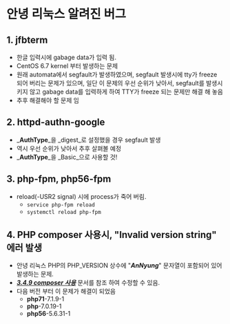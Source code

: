 # 안녕 리눅스 알려진 버그

## 1. jfbterm

* 한글 입력시에 gabage data가 입력 됨.
* CentOS 6.7 kernel 부터 발생하는 문제
* 원래 automata에서 segfault가 발생하였으며, segfault 발생시에 tty가 freeze 되어 버리는 문제가 있으며, 일단 이 문제의 우선 순위가 낮아서, segfault를 발생시키지 않고 gabage data를 입력하게 하여 TTY가 freeze 되는 문제만 해결 해 놓음
* 추후 해결해야 할 문제 임

## 2. httpd-authn-google

* _**AuthType**_을 _digest_로 설정했을 경우 segfault 발생
* 역시 우선 순위가 낮아서 추후 살펴볼 예정
* _**AuthType**_을 _Basic_으로 사용할 것!

## 3. php-fpm, php56-fpm

* reload\(-USR2 signal\) 시에 process가 죽어 버림.
  * `service php-fpm reload`
  * `systemctl reload php-fpm`

## 4. PHP composer 사용시, "Invalid version string" 에러 발생

* 안녕 리눅스 PHP의 PHP\_VERSION 상수에 "_**AnNyung**_" 문자열이 포함되어 있어 발생하는 문제.
* [_**3.4.9 composer 사용**_](chapter3-4-php.md) 문서를 참조 하여 수정할 수 있음.
* 다음 버전 부터 이 문제가 해결이 되었음
  * **php71**-7.1.9-1
  * **php**-7.0.19-1
  * **php56**-5.6.31-1



